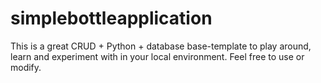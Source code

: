 # simplebottleapplication
This is a great CRUD + Python + database base-template to play around, learn and experiment with in your local environment. Feel free to use or modify.
